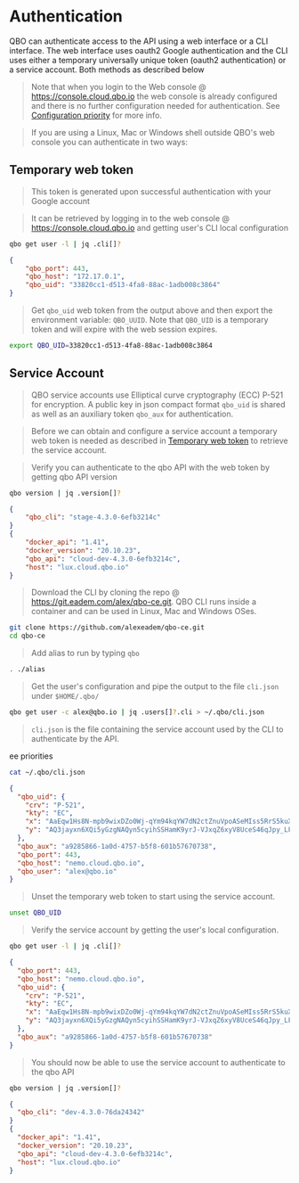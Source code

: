 # Authentication

QBO can authenticate access to the API using a web interface or a CLI interface. The web interface uses oauth2 Google authentication and the CLI uses either a temporary universally unique token (oauth2 authentication) or a service account. Both methods as described below

> Note that when you login to the Web console @ https://console.cloud.qbo.io the web console is already configured and there is no further configuration needed for authentication. See [Configuration priority](#configuration-priority) for more info.


> If you are using a Linux, Mac or Windows shell outside QBO's web console you can authenticate in two ways:

## Temporary web token
> This token is generated upon successful authentication with your Google account


> It can be retrieved by logging in to the web console @ https://console.cloud.qbo.io and getting user's CLI local configuration
```bash
qbo get user -l | jq .cli[]?
```

```json
{
    "qbo_port": 443,
    "qbo_host": "172.17.0.1",
    "qbo_uid": "33820cc1-d513-4fa8-88ac-1adb008c3864"
}
```


> Get `qbo_uid` web token from the output above and then export the environment variable: `QBO_UUID`.
> Note that `QBO_UID` is a temporary token and will expire with the web session expires.
```bash
export QBO_UID=33820cc1-d513-4fa8-88ac-1adb008c3864
```


## Service Account

> QBO service accounts use Elliptical curve cryptography (ECC) P-521 for encryption. A public key in json compact format `qbo_uid` is shared as well as an auxiliary token `qbo_aux` for authentication. 

> Before we can obtain and configure a service account a temporary web token is needed as described in [Temporary web token](#temporary-web-token) to retrieve the service account.

> Verify you can authenticate to the qbo API with the web token by getting qbo API version
```bash
qbo version | jq .version[]?
```
```json
{
    "qbo_cli": "stage-4.3.0-6efb3214c"
}
{
    "docker_api": "1.41",
    "docker_version": "20.10.23",
    "qbo_api": "cloud-dev-4.3.0-6efb3214c",
    "host": "lux.cloud.qbo.io"
}
```


> Download the CLI by cloning the repo @ https://git.eadem.com/alex/qbo-ce.git.
> QBO CLI runs inside a container and can be used in Linux, Mac and Windows OSes.


```bash
git clone https://github.com/alexeadem/qbo-ce.git
cd qbo-ce
```
> Add alias to run by typing `qbo`
```bash
. ./alias


```


> Get the user's configuration and pipe the output to the file `cli.json` under `$HOME/.qbo/`


```bash
qbo get user -c alex@qbo.io | jq .users[]?.cli > ~/.qbo/cli.json
```
> `cli.json` is the file containing the service account used by the CLI to authenticate by the API. 


ee priorities
```bash
cat ~/.qbo/cli.json
```
```json
{
  "qbo_uid": {
    "crv": "P-521",
    "kty": "EC",
    "x": "AaEqw1Hs8N-mpb9wixDZo0Wj-qYm94kqYW7dN2ctZnuVpoASeMIss5RrS5kuXsW1XdGtlCzS5EGbWAaH-rdVTrGH",
    "y": "AQ3jayxn6XQi5yGzgNAQyn5cyihSSHamK9yrJ-VJxqZ6xyV8UceS46qJpy_LFhqTKKBe3HCiadwgnmlnVLg7oV78"
  },
  "qbo_aux": "a9285866-1a0d-4757-b5f8-601b57670738",
  "qbo_port": 443,
  "qbo_host": "nemo.cloud.qbo.io",
  "qbo_user": "alex@qbo.io"
}
```
> Unset the temporary web token to start using the service account.


```bash
unset QBO_UID
```
> Verify the service account by getting the user's local configuration.


```bash
qbo get user -l | jq .cli[]?
```
```json
{
  "qbo_port": 443,
  "qbo_host": "nemo.cloud.qbo.io",
  "qbo_uid": {
    "crv": "P-521",
    "kty": "EC",
    "x": "AaEqw1Hs8N-mpb9wixDZo0Wj-qYm94kqYW7dN2ctZnuVpoASeMIss5RrS5kuXsW1XdGtlCzS5EGbWAaH-rdVTrGH",
    "y": "AQ3jayxn6XQi5yGzgNAQyn5cyihSSHamK9yrJ-VJxqZ6xyV8UceS46qJpy_LFhqTKKBe3HCiadwgnmlnVLg7oV78"
  },
  "qbo_aux": "a9285866-1a0d-4757-b5f8-601b57670738"
}
```

> You should now be able to use the service account to authenticate to the qbo API


```bash
qbo version | jq .version[]?


```
```json
{
  "qbo_cli": "dev-4.3.0-76da24342"
}
{
  "docker_api": "1.41",
  "docker_version": "20.10.23",
  "qbo_api": "cloud-dev-4.3.0-6efb3214c",
  "host": "lux.cloud.qbo.io"
}

```

